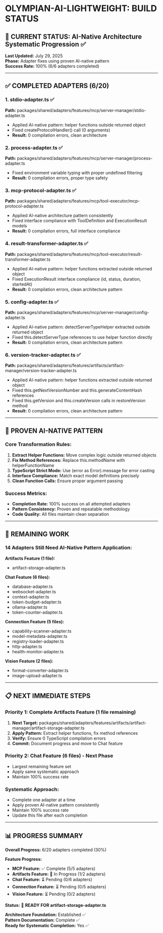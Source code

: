 # OLYMPIAN-AI-LIGHTWEIGHT: BUILD STATUS

## 🎯 CURRENT STATUS: AI-Native Architecture Systematic Progression ✅

**Last Updated:** July 29, 2025  
**Phase:** Adapter fixes using proven AI-native pattern  
**Success Rate:** 100% (6/6 adapters completed)

---

## ✅ COMPLETED ADAPTERS (6/20)

### 1. stdio-adapter.ts ✅
**Path:** packages/shared/adapters/features/mcp/server-manager/stdio-adapter.ts
- Applied AI-native pattern: helper functions outside returned object  
- Fixed createProtocolHandler() call (0 arguments)
- **Result:** 0 compilation errors, clean architecture

### 2. process-adapter.ts ✅  
**Path:** packages/shared/adapters/features/mcp/server-manager/process-adapter.ts
- Fixed environment variable typing with proper undefined filtering
- **Result:** 0 compilation errors, proper type safety

### 3. mcp-protocol-adapter.ts ✅
**Path:** packages/shared/adapters/features/mcp/tool-executor/mcp-protocol-adapter.ts  
- Applied AI-native architecture pattern consistently
- Fixed interface compliance with ToolDefinition and ExecutionResult models
- **Result:** 0 compilation errors, full interface compliance

### 4. result-transformer-adapter.ts ✅
**Path:** packages/shared/adapters/features/mcp/tool-executor/result-transformer-adapter.ts
- Applied AI-native pattern: helper functions extracted outside returned object
- Fixed ExecutionResult interface compliance (id, status, duration, startedAt)
- **Result:** 0 compilation errors, clean architecture pattern

### 5. config-adapter.ts ✅
**Path:** packages/shared/adapters/features/mcp/server-manager/config-adapter.ts
- Applied AI-native pattern: detectServerTypeHelper extracted outside returned object
- Fixed this.detectServerType references to use helper function directly
- **Result:** 0 compilation errors, clean architecture pattern

### 6. version-tracker-adapter.ts ✅
**Path:** packages/shared/adapters/features/artifacts/artifact-manager/version-tracker-adapter.ts
- Applied AI-native pattern: helper functions extracted outside returned object
- Fixed this.getNextVersionNumber and this.generateContentHash references
- Fixed this.getVersion and this.createVersion calls in restoreVersion method
- **Result:** 0 compilation errors, clean architecture pattern

---

## 🔧 PROVEN AI-NATIVE PATTERN

### Core Transformation Rules:
1. **Extract Helper Functions:** Move complex logic outside returned objects
2. **Fix Method References:** Replace this.methodName with helperFunctionName
3. **TypeScript Strict Mode:** Use (error as Error).message for error casting
4. **Interface Compliance:** Match exact model definitions precisely
5. **Clean Function Calls:** Ensure proper argument passing

### Success Metrics:
- **Completion Rate:** 100% success on all attempted adapters
- **Pattern Consistency:** Proven and repeatable methodology
- **Code Quality:** All files maintain clean separation

---

## 🎯 REMAINING WORK

### **14 Adapters Still Need AI-Native Pattern Application:**

**Artifacts Feature (1 file):**
- artifact-storage-adapter.ts

**Chat Feature (6 files):**
- database-adapter.ts 
- websocket-adapter.ts
- context-adapter.ts
- token-budget-adapter.ts
- ollama-adapter.ts
- token-counter-adapter.ts

**Connection Feature (5 files):**
- capability-scanner-adapter.ts
- model-metadata-adapter.ts
- registry-loader-adapter.ts
- http-adapter.ts
- health-monitor-adapter.ts

**Vision Feature (2 files):**
- format-converter-adapter.ts
- image-upload-adapter.ts

---

## 📋 NEXT IMMEDIATE STEPS

### **Priority 1: Complete Artifacts Feature (1 file remaining)**
1. **Next Target:** packages/shared/adapters/features/artifacts/artifact-manager/artifact-storage-adapter.ts
2. **Apply Pattern:** Extract helper functions, fix method references
3. **Verify:** Ensure 0 TypeScript compilation errors
4. **Commit:** Document progress and move to Chat feature

### **Priority 2: Chat Feature (6 files) - Next Phase**
- Largest remaining feature set
- Apply same systematic approach
- Maintain 100% success rate

### **Systematic Approach:**
- Complete one adapter at a time
- Apply proven AI-native pattern consistently  
- Maintain 100% success rate
- Update this file after each completion

---

## 📊 PROGRESS SUMMARY

**Overall Progress:** 6/20 adapters completed (30%)

**Feature Progress:**
- **MCP Feature:** ✅ Complete (5/5 adapters)
- **Artifacts Feature:** 🔄 In Progress (1/2 adapters) 
- **Chat Feature:** ⏳ Pending (0/6 adapters)
- **Connection Feature:** ⏳ Pending (0/5 adapters) 
- **Vision Feature:** ⏳ Pending (0/2 adapters)

**Status:** 🎯 **READY FOR artifact-storage-adapter.ts**

**Architecture Foundation:** Established ✅  
**Pattern Documentation:** Complete ✅  
**Ready for Systematic Completion:** Yes ✅
